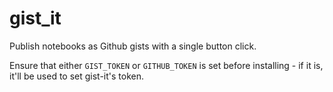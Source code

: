 # gist_it
Publish notebooks as Github gists with a single button click.

Ensure that either `GIST_TOKEN` or `GITHUB_TOKEN` is set before installing - if it is, it'll be used to set gist-it's token.
